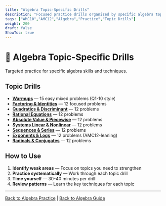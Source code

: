 ```yaml
---
title: "Algebra Topic-Specific Drills"
description: "Focused practice drills organized by specific algebra topics and techniques."
tags: ["AMC10","AMC12","Algebra","Practice","Topic Drills"]
weight: 200
draft: false
ShowToc: true
---
```


# 🧮 Algebra Topic-Specific Drills

Targeted practice for specific algebra skills and techniques.

## Topic Drills

- **[Warmups](warmups)** — 15 easy mixed problems (Q1-10 style)
- **[Factoring & Identities](factoring-and-identities)** — 12 focused problems
- **[Quadratics & Discriminant](quadratics-and-discriminant)** — 12 problems
- **[Rational Equations](rational-equations)** — 12 problems
- **[Absolute Value & Piecewise](absolute-value-piecewise)** — 12 problems
- **[Systems Linear & Nonlinear](systems-linear-nonlinear)** — 12 problems
- **[Sequences & Series](sequences-and-series)** — 12 problems
- **[Exponents & Logs](exponents-and-logs)** — 12 problems (AMC12-leaning)
- **[Radicals & Conjugates](radicals-and-conjugates)** — 12 problems

## How to Use

1. **Identify weak areas** — Focus on topics you need to strengthen
2. **Practice systematically** — Work through each topic drill
3. **Time yourself** — 30-40 minutes per drill
4. **Review patterns** — Learn the key techniques for each topic

---

[Back to Algebra Practice](../_index.md) | [Back to Algebra Guide](../..)
